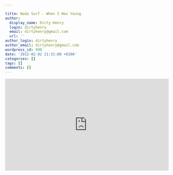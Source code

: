 ```yaml
---

title: Nada Surf - When I Was Young
author:
  display_name: Dirty Henry
  login: dirtyhenry
  email: dirtyhenry@gmail.com
  url: ''
author_login: dirtyhenry
author_email: dirtyhenry@gmail.com
wordpress_id: 990
date: '2012-02-02 21:31:00 +0100'
categories: []
tags: []
comments: []
---
```

<iframe src="http://player.vimeo.com/video/35623730?title=0&amp;byline=0&amp;portrait=0&amp;color=C2A966" width="540" height="304" frameborder="0" webkitAllowFullScreen mozallowfullscreen allowFullScreen></iframe>
